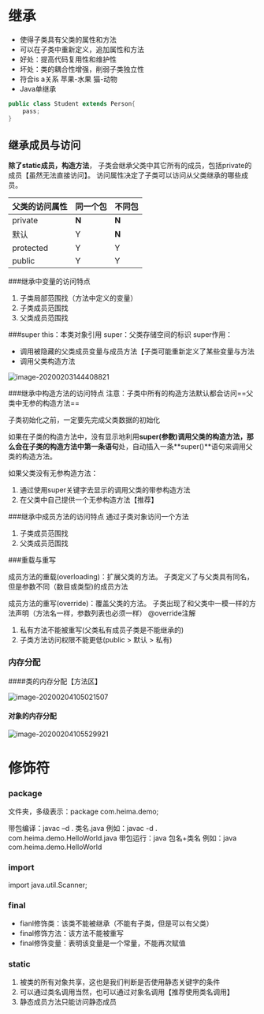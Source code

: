 # 继承

- 使得子类具有父类的属性和方法
- 可以在子类中重新定义，追加属性和方法
- 好处：提高代码复用性和维护性
- 坏处：类的耦合性增强，削弱子类独立性
- 符合is a关系 苹果-水果 猫-动物
- Java单继承

```java
public class Student extends Person{
	pass;
}
```

## 继承成员与访问

**除了static成员，构造方法**，
子类会继承父类中其它所有的成员，包括private的成员【虽然无法直接访问】。
访问属性决定了子类可以访问从父类继承的哪些成员。

| 父类的访问属性 | 同一个包 | 不同包 |
| -------------- | -------- | ------ |
| private        | **N**    | **N**  |
| 默认           | Y        | **N**  |
| protected      | Y        | Y      |
| public         | Y        | Y      |

###继承中变量的访问特点
1. 子类局部范围找（方法中定义的变量）
2. 子类成员范围找
3. 父类成员范围找

###super
this：本类对象引用
super：父类存储空间的标识
super作用：
- 调用被隐藏的父类成员变量与成员方法【子类可能重新定义了某些变量与方法
- 调用父类构造方法

![image-20200203144408821](C:\Users\Hery\Desktop\GitHub\java\image\image-20200203144408821.png)

###继承中构造方法的访问特点
注意：子类中所有的构造方法默认都会访问==父类中无参的构造方法==  

子类初始化之前，一定要先完成父类数据的初始化

如果在子类的构造方法中，没有显示地利用**super(参数)**调用父类的构造方法，那么会在子类的构造方法中**第一条语句**处，自动插入一条**super()**语句来调用父类的构造方法。

如果父类没有无参构造方法：
1. 通过使用super关键字去显示的调用父类的带参构造方法
2. 在父类中自己提供一个无参构造方法【推荐】

###继承中成员方法的访问特点
通过子类对象访问一个方法
1. 子类成员范围找
2. 父类成员范围找

###重载与重写

成员方法的重载(overloading)：扩展父类的方法。 
	子类定义了与父类具有同名，但是参数不同（数目或类型)的成员方法

成员方法的重写(override)：覆盖父类的方法。 
	子类出现了和父类中一模一样的方法声明（方法名一样，参数列表也必须一样）
@override注解

1. 私有方法不能被重写(父类私有成员子类是不能继承的)
2. 子类方法访问权限不能更低(public > 默认 > 私有)

### 内存分配

####类的内存分配【方法区】

![image-20200204105021507](C:\Users\Hery\Desktop\GitHub\java\image\image-20200204105021507.png)

#### 对象的内存分配

![image-20200204105529921](C:\Users\Hery\Desktop\GitHub\java\image\image-20200204105529921.png)



# 修饰符

### package

文件夹，多级表示：package com.heima.demo;  

带包编译：javac –d . 类名.java
例如：javac -d . com.heima.demo.HelloWorld.java
带包运行：java 包名+类名
例如：java com.heima.demo.HelloWorld  

### import

import java.util.Scanner;  

### final

- fianl修饰类：该类不能被继承（不能有子类，但是可以有父类）
- final修饰方法：该方法不能被重写
- final修饰变量：表明该变量是一个常量，不能再次赋值

### static

1. 被类的所有对象共享，这也是我们判断是否使用静态关键字的条件
2. 可以通过类名调用当然，也可以通过对象名调用【推荐使用类名调用】
3. 静态成员方法只能访问静态成员

